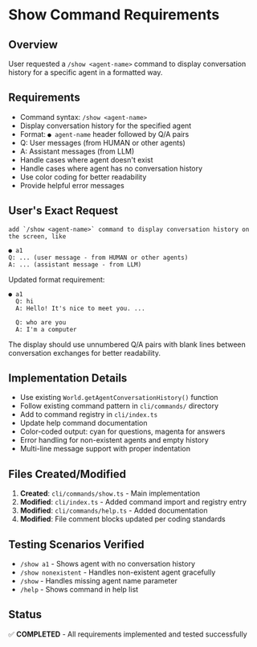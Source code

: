 # Show Command Requirements

## Overview
User requested a `/show <agent-name>` command to display conversation history for a specific agent in a formatted way.

## Requirements
- Command syntax: `/show <agent-name>`
- Display conversation history for the specified agent
- Format: `● agent-name` header followed by Q/A pairs
- Q: User messages (from HUMAN or other agents)
- A: Assistant messages (from LLM)
- Handle cases where agent doesn't exist
- Handle cases where agent has no conversation history
- Use color coding for better readability
- Provide helpful error messages

## User's Exact Request
```
add `/show <agent-name>` command to display conversation history on the screen, like 

● a1
Q: ... (user message - from HUMAN or other agents)
A: ... (assistant message - from LLM)
```

Updated format requirement:
```
● a1
  Q: hi
  A: Hello! It's nice to meet you. ...

  Q: who are you
  A: I'm a computer 
```

The display should use unnumbered Q/A pairs with blank lines between conversation exchanges for better readability.

## Implementation Details
- Use existing `World.getAgentConversationHistory()` function
- Follow existing command pattern in `cli/commands/` directory
- Add to command registry in `cli/index.ts`
- Update help command documentation
- Color-coded output: cyan for questions, magenta for answers
- Error handling for non-existent agents and empty history
- Multi-line message support with proper indentation

## Files Created/Modified
1. **Created**: `cli/commands/show.ts` - Main implementation
2. **Modified**: `cli/index.ts` - Added command import and registry entry
3. **Modified**: `cli/commands/help.ts` - Added documentation
4. **Modified**: File comment blocks updated per coding standards

## Testing Scenarios Verified
- `/show a1` - Shows agent with no conversation history
- `/show nonexistent` - Handles non-existent agent gracefully
- `/show` - Handles missing agent name parameter
- `/help` - Shows command in help list

## Status
✅ **COMPLETED** - All requirements implemented and tested successfully
